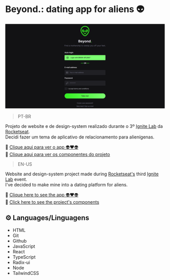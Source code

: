 # Beyond.: dating app for aliens 👽

![preview](preview.png)

>PT-BR

Projeto de website e de design-system realizado durante o 3º [Ignite Lab](https://app.rocketseat.com.br/event/ignite-lab-04/) da [Rocketseat](https://app.rocketseat.com.br).<br>
Decidi fazer um tema de aplicativo de relacionamento para alienígenas.

🔗 [Clique aqui para ver o app 👽❤️👽](https://ignite-lab-design-system-nine.vercel.app) <br>
🔗 [Clique aqui para ver os componentes do projeto](https://mariak-fla.github.io/ignite-lab-design-system)

>EN-US

Website and design-system project made during [Rocketseat's](https://app.rocketseat.com.br) third [Ignite Lab](https://app.rocketseat.com.br/event/ignite-lab-04/) event.<br>
I've decided to make mine into a dating platform for aliens.

🔗 [Clique here to see the app 👽❤️👽](https://ignite-lab-design-system-nine.vercel.app) <br>
🔗 [Click here to see the project's components](https://mariak-fla.github.io/ignite-lab-design-system)

## ⚙️ Languages/Linguagens

- HTML
- Git
- Github
- JavaScript
- React
- TypeScript
- Radix-ui
- Node
- TailwindCSS